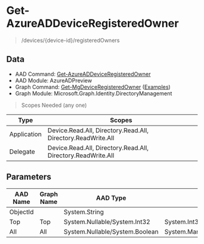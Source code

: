 # Get-AzureADDeviceRegisteredOwner

> /devices/{device-id}/registeredOwners

## Data

+ AAD Command: [Get-AzureADDeviceRegisteredOwner](https://docs.microsoft.com/en-us/powershell/module/AzureADPreview/Get-AzureADDeviceRegisteredOwner)
+ AAD Module: AzureADPreview
+ Graph Command: [Get-MgDeviceRegisteredOwner](https://docs.microsoft.com/en-us/powershell/module/Microsoft.Graph.Identity.DirectoryManagement/Get-MgDeviceRegisteredOwner) ([Examples](https://github.com/orgs/msgraph/discussions?discussions_q=Get-MgDeviceRegisteredOwner))
+ Graph Module: Microsoft.Graph.Identity.DirectoryManagement

> Scopes Needed (any one)

|Type|Scopes|
|---|---|
|Application|Device.Read.All, Directory.Read.All, Directory.ReadWrite.All|
|Delegate|Device.Read.All, Directory.Read.All, Directory.ReadWrite.All|

## Parameters

|AAD Name|Graph Name|AAD Type|Graph Type|Infos|
|---|---|---|---|---|
|ObjectId||System.String|||
|Top|Top|System.Nullable/System.Int32|System.Int32||
|All|All|System.Nullable/System.Boolean|System.Management.Automation.SwitchParameter||

